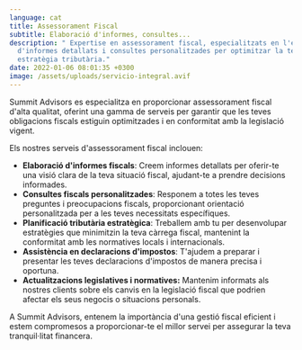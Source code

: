 ```yaml
---
language: cat
title: Assessorament Fiscal
subtitle: Elaboració d'informes, consultes...
description: " Expertise en assessorament fiscal, especialitzats en l'elaboració
  d'informes detallats i consultes personalitzades per optimitzar la teva
  estratègia tributària."
date: 2022-01-06 08:01:35 +0300
image: /assets/uploads/servicio-integral.avif
---
```

Summit Advisors es especialitza en proporcionar assessorament fiscal d'alta qualitat, oferint una gamma de serveis per garantir que les teves obligacions fiscals estiguin optimitzades i en conformitat amb la legislació vigent.

Els nostres serveis d'assessorament fiscal inclouen:

* **Elaboració d'informes fiscals**: Creem informes detallats per oferir-te una visió clara de la teva situació fiscal, ajudant-te a prendre decisions informades.
* **Consultes fiscals personalitzades**: Responem a totes les teves preguntes i preocupacions fiscals, proporcionant orientació personalitzada per a les teves necessitats específiques.
* **Planificació tributària estratègica**: Treballem amb tu per desenvolupar estratègies que minimitzin la teva càrrega fiscal, mantenint la conformitat amb les normatives locals i internacionals.
* **Assistència en declaracions d'impostos**: T'ajudem a preparar i presentar les teves declaracions d'impostos de manera precisa i oportuna.
* **Actualitzacions legislatives i normatives:** Mantenim informats als nostres clients sobre els canvis en la legislació fiscal que podrien afectar els seus negocis o situacions personals.

A Summit Advisors, entenem la importància d'una gestió fiscal eficient i estem compromesos a proporcionar-te el millor servei per assegurar la teva tranquil·litat financera.
